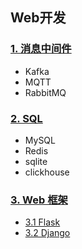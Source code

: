 ## Web开发

### [1. 消息中间件](01.message_queue/README.md)

* Kafka
* MQTT
* RabbitMQ

### [2. SQL](02.SQL/README.md)

* MySQL
* Redis
* sqlite
* clickhouse


### [3. Web 框架](03.web_framework/README.md)

* [3.1 Flask](03.web_framework/01.flask/README.md)
* [3.2 Django](03.web_framework/02.django/README.md)